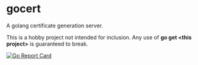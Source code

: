# gocert

A golang certificate generation server.

This is a hobby project not intended for inclusion. Any use of <b>go get &lt;this project></b> is guaranteed to break.

[![Go Report Card](https://goreportcard.com/badge/github.com/mlctrez/gocert)](https://goreportcard.com/report/github.com/mlctrez/gocert)

